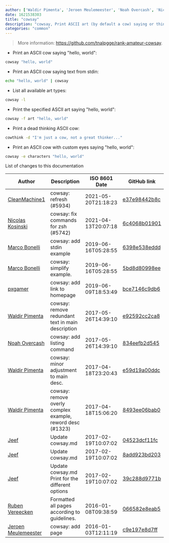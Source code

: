 ```yaml
---
author: ['Waldir Pimenta', 'Jeroen Meulemeester', 'Noah Overcash', 'Nicolas Kosinski', 'pxgamer', 'Marco Bonelli', 'Jeef', 'CleanMachine1', 'Ruben Vereecken']
date: 1621538303
title: "cowsay"
description: "cowsay, Print ASCII art (by default a cow) saying or thinking something."
categories: "common"
---
```

> More information: <https://github.com/tnalpgge/rank-amateur-cowsay>.

- Print an ASCII cow saying "hello, world":

```bash
cowsay "hello, world"
```

- Print an ASCII cow saying text from stdin:

```bash
echo "hello, world" | cowsay
```

- List all available art types:

```bash
cowsay -l
```

- Print the specified ASCII art saying "hello, world":

```bash
cowsay -f art "hello, world"
```

- Print a dead thinking ASCII cow:

```bash
cowthink -d "I'm just a cow, not a great thinker..."
```

- Print an ASCII cow with custom eyes saying "hello, world":

```bash
cowsay -e characters "hello, world"
```
List of changes to this documentation


Author | Description | ISO 8601 Date | GitHub link
------|-----|-----|-----
[CleanMachine1](mailto:78213164+CleanMachine1@users.noreply.github.com) | cowsay: refresh (#5934) | 2021-05-20T21:18:23 | [e37e98442b8c](https://github.com/tldr-pages/tldr/commit/e37e98442b8cb5e4f614616bb62b8e95dbe5d56e)
[Nicolas Kosinski](mailto:nicokosi@yahoo.com) | cowsay: fix commands for zsh (#5742) | 2021-04-13T20:07:18 | [6c4068b01901](https://github.com/tldr-pages/tldr/commit/6c4068b01901f36d53686965b5c851d797309482)
[Marco Bonelli](mailto:marco@mebeim.net) | cowsay: add stdin example | 2019-06-16T05:28:55 | [6398e538eddd](https://github.com/tldr-pages/tldr/commit/6398e538eddd4cd0d6daab1771b5401779be67a3)
[Marco Bonelli](mailto:marco@mebeim.net) | cowsay: simplify example. | 2019-06-16T05:28:55 | [5bd8d80998ee](https://github.com/tldr-pages/tldr/commit/5bd8d80998ee56fcc2b03c034146e77fb601a0b2)
[pxgamer](mailto:owzie123@gmail.com) | cowsay: add link to homepage | 2019-06-09T18:53:49 | [bce7146c9db6](https://github.com/tldr-pages/tldr/commit/bce7146c9db690a888c9358c9e32b9c7e37ed9ce)
[Waldir Pimenta](mailto:waldyrious@gmail.com) | cowsay: remove redundant text in main description | 2017-05-26T14:39:10 | [e92592cc2ca8](https://github.com/tldr-pages/tldr/commit/e92592cc2ca8306460805de0351999925f38b1b1)
[Noah Overcash](mailto:smileytechguy@icloud.com) | cowsay: add listing command | 2017-05-26T14:39:10 | [834eefb2d545](https://github.com/tldr-pages/tldr/commit/834eefb2d5455baf2e498337ae521266e124636c)
[Waldir Pimenta](mailto:waldyrious@gmail.com) | cowsay: minor adjustment to main desc. | 2017-04-18T23:20:43 | [e59d19a00ddc](https://github.com/tldr-pages/tldr/commit/e59d19a00ddc0f29528ac39b6944bd1cb6e6cfdc)
[Waldir Pimenta](mailto:waldyrious@gmail.com) | cowsay: remove overly complex example, reword desc (#1323) | 2017-04-18T15:06:20 | [8493ee06bab0](https://github.com/tldr-pages/tldr/commit/8493ee06bab05ece027cebcf69cf4f0771806348)
[Jeef](mailto:jeeftor@users.noreply.github.com) | Update cowsay.md | 2017-02-19T10:07:02 | [04523dcf11fc](https://github.com/tldr-pages/tldr/commit/04523dcf11fcd1109e39386ac944f89ae9d1a332)
[Jeef](mailto:jeeftor@users.noreply.github.com) | Update cowsay.md | 2017-02-19T10:07:02 | [8add923bd203](https://github.com/tldr-pages/tldr/commit/8add923bd203b4323614979402d4b75f05b9a792)
[Jeef](mailto:jeeftor@users.noreply.github.com) | Update cowsay.md Print for the different options | 2017-02-19T10:07:02 | [39c288d9771b](https://github.com/tldr-pages/tldr/commit/39c288d9771b916e29d842e3c6b5709435e59756)
[Ruben Vereecken](mailto:rubenvereecken@gmail.com) | Formatted all pages according to guidelines. | 2016-01-08T09:38:59 | [066582e8eab5](https://github.com/tldr-pages/tldr/commit/066582e8eab57bce9861cc8d379e158d61f1cc95)
[Jeroen Meulemeester](mailto:jeroen.meulemeester@gmail.com) | cowsay: add page | 2016-01-03T12:11:19 | [c9e197e8d7ff](https://github.com/tldr-pages/tldr/commit/c9e197e8d7ff6ba79b8e50ef9bf9d20e6bbd2b67)

